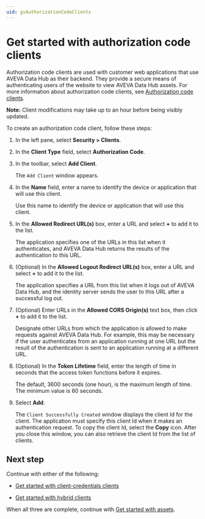 ```yaml
---
uid: gsAuthorizationCodeClients
---
```


# Get started with authorization code clients

Authorization code clients are used with customer web applications that use AVEVA Data Hub as their backend. They provide a secure means of authenticating users of the website to view AVEVA Data Hub assets. For more information about authorization code clients, see [Authorization code clients](xref:ccClients#authorization-code-client).

**Note:** Client modifications may take up to an hour before being visibly updated.

To create an authorization code client, follow these steps:

1. In the left pane, select **Security > Clients**.

1. In the **Client Type** field, select **Authorization Code**.

1. In the toolbar, select **Add Client**.

   The `Add Client` window appears.

1. In the **Name** field, enter a name to identify the device or application that will use this client. 

   Use this name to identify the device or application that will use this client.

1. In the **Allowed Redirect URL(s)** box, enter a URL and select  **+**  to add it to the list. 

   The application specifies one of the URLs in this list when it authenticates, and AVEVA Data Hub returns the results of the authentication to this URL.

1. (Optional) In the **Allowed Logout Redirect URL(s)** box, enter a URL and select **+**  to add it to the list. 
   
   The application specifies a URL from this list when it logs out of AVEVA Data Hub, and the identity server sends the user to this URL after a successful log out.
   
1. (Optional) Enter URLs in the **Allowed CORS Origin(s)** text box, then click **+** to add it to the list. <!--VTT, 12/13/21: New step added since it was missing. Requested by N. Parakh & A. Woodall.-->
   
   Designate other URLs from which the application is allowed to make requests against AVEVA Data Hub. For example, this may be necessary if the user authenticates from an application running at one URL but the result of the authentication is sent to an application running at a different URL.

1. (Optional) In the **Token Lifetime** field, enter the length of time in seconds that the access token functions before it expires. 

   The default, 3600 seconds (one hour), is the maximum length of time. The minimum value is 60 seconds.

1. Select **Add**.  

   The `Client Successfully Created` window displays the client Id for the client. The application must specify this client Id when it makes an authentication request. To copy the client Id, select the **Copy** icon. After you close this window, you can also retrieve the client Id from the list of clients.

## Next step

Continue with either of the following:

- [Get started with client-credentials clients](xref:gsClientCredentialsClients) 

- [Get started with hybrid clients](xref:gsHybridClients)

When all three are complete, continue with [Get started with assets](xref:gsAssets).
